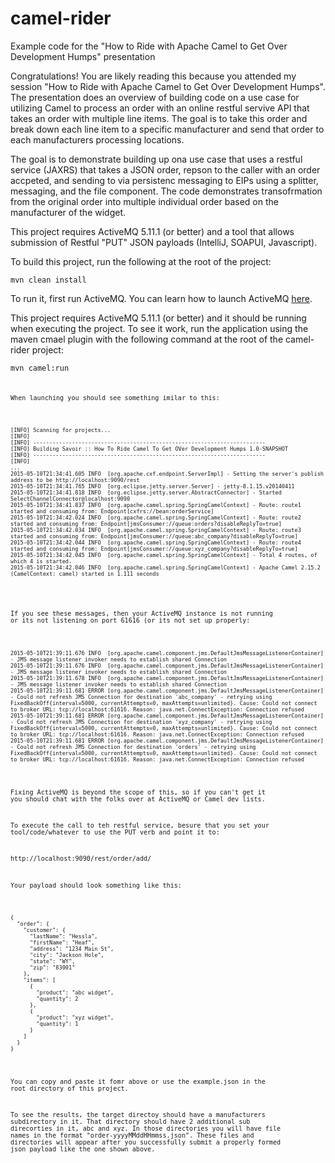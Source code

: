 # camel-rider
Example code for the "How to Ride with Apache Camel to Get Over Development Humps" presentation

Congratulations! You are likely reading this because you attended my session "How to Ride with Apache Camel to Get Over Development Humps".  The presentation does an overview of building code on a use case for utilizing Camel to process an order with an online restful servive API that takes an order with multiple line items.  The goal is to take this order and break down each line item to a specific manufacturer and send that order to each manufacturers processing locations.

The goal is to demonstrate building up ona use case that uses a restful service (JAXRS) that takes a JSON order, repson to the caller with an order accpeted, and sending to via persistenc messaging to EIPs using a splitter, messaging, and the file component.  The code demonstrates transofrmation from the original order into multiple individual order based on the manufacturer of the widget.

This project requires ActiveMQ 5.11.1 (or better) and a tool that allows submission of Restful "PUT" JSON payloads (IntelliJ, SOAPUI, Javascript).

To build this project, run the following at the root of the project:
 
<code>mvn clean install</code> 

To run it, first run ActiveMQ.  You can learn how to launch ActiveMQ [here](http://activemq.apache.org/getting-started.html#GettingStarted-StartingActiveMQ).

This project requires ActiveMQ 5.11.1 (or better) and it should be running when executing the project.  To see it work, run the application using the maven cmael plugin with the following command at the root of the camel-rider project:

<code>mvn camel:run<code>

When launching you should see something imilar to this:

<pre>
<code>
[INFO] Scanning for projects...
[INFO]                                                                         
[INFO] ------------------------------------------------------------------------
[INFO] Building Savoir :: How To Ride Camel To Get OVer Development Humps 1.0-SNAPSHOT
[INFO] ------------------------------------------------------------------------
[INFO] 
...
2015-05-10T21:34:41.605 INFO  [org.apache.cxf.endpoint.ServerImpl] - Setting the server's publish address to be http://localhost:9090/rest
2015-05-10T21:34:41.765 INFO  [org.eclipse.jetty.server.Server] - jetty-8.1.15.v20140411
2015-05-10T21:34:41.818 INFO  [org.eclipse.jetty.server.AbstractConnector] - Started SelectChannelConnector@localhost:9090
2015-05-10T21:34:41.837 INFO  [org.apache.camel.spring.SpringCamelContext] - Route: route1 started and consuming from: Endpoint[cxfrs://bean:orderService]
2015-05-10T21:34:42.024 INFO  [org.apache.camel.spring.SpringCamelContext] - Route: route2 started and consuming from: Endpoint[jmsConsumer://queue:orders?disableReplyTo=true]
2015-05-10T21:34:42.034 INFO  [org.apache.camel.spring.SpringCamelContext] - Route: route3 started and consuming from: Endpoint[jmsConsumer://queue:abc_company?disableReplyTo=true]
2015-05-10T21:34:42.044 INFO  [org.apache.camel.spring.SpringCamelContext] - Route: route4 started and consuming from: Endpoint[jmsConsumer://queue:xyz_company?disableReplyTo=true]
2015-05-10T21:34:42.045 INFO  [org.apache.camel.spring.SpringCamelContext] - Total 4 routes, of which 4 is started.
2015-05-10T21:34:42.046 INFO  [org.apache.camel.spring.SpringCamelContext] - Apache Camel 2.15.2 (CamelContext: camel) started in 1.111 seconds
</code>
</pre>

If you see these messages, then your ActiveMQ instance is not running or its not listening on port 61616 (or its not set up properly:

<pre><code>
2015-05-10T21:39:11.676 INFO  [org.apache.camel.component.jms.DefaultJmsMessageListenerContainer] - JMS message listener invoker needs to establish shared Connection
2015-05-10T21:39:11.676 INFO  [org.apache.camel.component.jms.DefaultJmsMessageListenerContainer] - JMS message listener invoker needs to establish shared Connection
2015-05-10T21:39:11.678 INFO  [org.apache.camel.component.jms.DefaultJmsMessageListenerContainer] - JMS message listener invoker needs to establish shared Connection
2015-05-10T21:39:11.681 ERROR [org.apache.camel.component.jms.DefaultJmsMessageListenerContainer] - Could not refresh JMS Connection for destination 'abc_company' - retrying using FixedBackOff{interval=5000, currentAttempts=0, maxAttempts=unlimited}. Cause: Could not connect to broker URL: tcp://localhost:61616. Reason: java.net.ConnectException: Connection refused
2015-05-10T21:39:11.681 ERROR [org.apache.camel.component.jms.DefaultJmsMessageListenerContainer] - Could not refresh JMS Connection for destination 'xyz_company' - retrying using FixedBackOff{interval=5000, currentAttempts=0, maxAttempts=unlimited}. Cause: Could not connect to broker URL: tcp://localhost:61616. Reason: java.net.ConnectException: Connection refused
2015-05-10T21:39:11.681 ERROR [org.apache.camel.component.jms.DefaultJmsMessageListenerContainer] - Could not refresh JMS Connection for destination 'orders' - retrying using FixedBackOff{interval=5000, currentAttempts=0, maxAttempts=unlimited}. Cause: Could not connect to broker URL: tcp://localhost:61616. Reason: java.net.ConnectException: Connection refused
</code></pre>

Fixing ActiveMQ is beyond the scope of this, so if you can't get it you should chat with the folks over at ActiveMQ or Camel dev lists.

To execute the call to teh restful service, besure that you set your tool/code/whatever to use the PUT verb and point it to:

http://localhost:9090/rest/order/add/

Your payload should look something like this:

<pre><code>
{
  "order": {
    "customer": {
      "lastName": "Hessla",
      "firstName": "Heaf",
      "address": "1234 Main St",
      "city": "Jackson Hole",
      "state": "WY",
      "zip": "83001"
    },
    "items": [
      {
        "product": "abc widget",
        "quantity": 2
      },
      {
        "product": "xyz widget",
        "quantity": 1
      }
    ]
  }
}
</code></pre>

You can copy and paste it fomr above or use the example.json in the root directory of this project.

To see the results, the target directoy should have a manufacturers subdirectory in it.  That directory should have 2 additional sub direcorties in it, abc and xyz.  In those directories you will have file names in the format "order-yyyyMMddHHmmss.json".  These files and directories will appear after you successfully submit a properly formed json payload like the one shown above.
